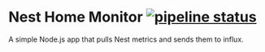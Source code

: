 # Nest Home Monitor [![pipeline status](https://gitlab.com/edgarpino/nest-home-monitor/badges/master/pipeline.svg)](https://gitlab.com/edgarpino/nest-home-monitor/commits/master)
A simple Node.js app that pulls Nest metrics and sends them to influx. 